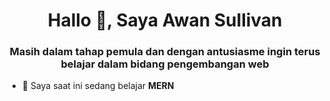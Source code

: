 <h1 align="center">Hallo 👋, Saya Awan Sullivan</h1>
<h3 align="center">Masih dalam tahap pemula dan dengan antusiasme ingin terus belajar dalam bidang pengembangan web</h3>

- 🌱 Saya saat ini sedang belajar **MERN**

